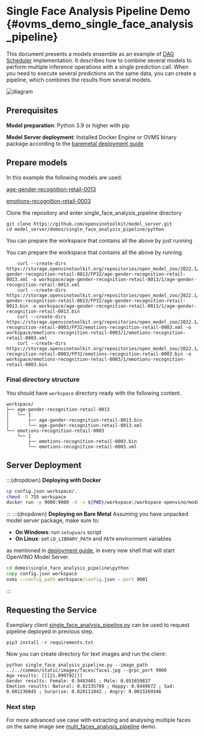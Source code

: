 # Single Face Analysis Pipeline Demo {#ovms_demo_single_face_analysis_pipeline}

This document presents a models ensemble as an example of [DAG Scheduler](../../../docs/dag_scheduler.md) implementation.
It describes how to combine several models to perform multiple inference operations with a single prediction call.
When you need to execute several predictions on the same data, you can create a pipeline, which combines the results from several models.

![diagram](single_face_analysis_pipeline.png)

## Prerequisites

**Model preparation**: Python 3.9 or higher with pip 

**Model Server deployment**: Installed Docker Engine or OVMS binary package according to the [baremetal deployment guide](../../../docs/deploying_server_baremetal.md)

## Prepare models

In this example the following models are used:

[age-gender-recognition-retail-0013](https://github.com/openvinotoolkit/open_model_zoo/blob/2022.1.0/models/intel/age-gender-recognition-retail-0013/README.md)

[emotions-recognition-retail-0003](https://github.com/openvinotoolkit/open_model_zoo/blob/2022.1.0/models/intel/emotions-recognition-retail-0003/README.md)

Clone the repository and enter single_face_analysis_pipeline directory
```console
git clone https://github.com/openvinotoolkit/model_server.git
cd model_server/demos/single_face_analysis_pipeline/python
```

You can prepare the workspace that contains all the above by just running


You can prepare the workspace that contains all the above by running

```console
	curl --create-dirs https://storage.openvinotoolkit.org/repositories/open_model_zoo/2022.1/models_bin/2/age-gender-recognition-retail-0013/FP32/age-gender-recognition-retail-0013.xml -o workspace/age-gender-recognition-retail-0013/1/age-gender-recognition-retail-0013.xml
	curl --create-dirs https://storage.openvinotoolkit.org/repositories/open_model_zoo/2022.1/models_bin/2/age-gender-recognition-retail-0013/FP32/age-gender-recognition-retail-0013.bin -o workspace/age-gender-recognition-retail-0013/1/age-gender-recognition-retail-0013.bin
	curl --create-dirs https://storage.openvinotoolkit.org/repositories/open_model_zoo/2022.1/models_bin/2/emotions-recognition-retail-0003/FP32/emotions-recognition-retail-0003.xml -o workspace/emotions-recognition-retail-0003/1/emotions-recognition-retail-0003.xml
	curl --create-dirs https://storage.openvinotoolkit.org/repositories/open_model_zoo/2022.1/models_bin/2/emotions-recognition-retail-0003/FP32/emotions-recognition-retail-0003.bin -o workspace/emotions-recognition-retail-0003/1/emotions-recognition-retail-0003.bin
```

### Final directory structure

You should have `workspace` directory ready with the following content.
```console
workspace/
├── age-gender-recognition-retail-0013
│   └── 1
│       ├── age-gender-recognition-retail-0013.bin
│       └── age-gender-recognition-retail-0013.xml
└── emotions-recognition-retail-0003
    └── 1
        ├── emotions-recognition-retail-0003.bin
        └── emotions-recognition-retail-0003.xml
```

## Server Deployment
:::{dropdown} **Deploying with Docker**
```bash
cp config.json workspace/.
chmod -R 755 workspace
docker run -p 9000:9000 -d -v ${PWD}/workspace:/workspace openvino/model_server --config_path /workspace/config.json --port 9000
```
:::
:::{dropdown} **Deploying on Bare Metal**
Assuming you have unpacked model server package, make sure to:

- **On Windows**: run `setupvars` script
- **On Linux**: set `LD_LIBRARY_PATH` and `PATH` environment variables

as mentioned in [deployment guide](../../../docs/deploying_server_baremetal.md), in every new shell that will start OpenVINO Model Server.
```bat
cd demos\single_face_analysis_pipeline\python
copy config.json workspace
ovms --config_path workspace/config.json --port 9001
```
:::
## Requesting the Service

Exemplary client [single_face_analysis_pipeline.py](https://github.com/openvinotoolkit/model_server/blob/main/demos/single_face_analysis_pipeline/python/single_face_analysis_pipeline.py) can be used to request pipeline deployed in previous step.

```console
pip3 install -r requirements.txt
``` 

Now you can create directory for text images and run the client:

```console
python single_face_analysis_pipeline.py --image_path ../../common/static/images/faces/face1.jpg --grpc_port 9000
Age results: [[[21.099792]]]
Gender results: Female: 0.9483401 ; Male: 0.051659837
Emotion results: Natural: 0.02335789 ; Happy: 0.9449672 ; Sad: 0.001236845 ; Surprise: 0.028111042 ; Angry: 0.0023269346
```

### Next step

For more advanced use case with extracting and analysing multiple faces on the same image see [multi_faces_analysis_pipeline](../../multi_faces_analysis_pipeline/python/README.md) demo.